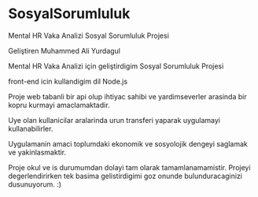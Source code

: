 # SosyalSorumluluk
Mental HR Vaka Analizi Sosyal Sorumluluk Projesi


Geliştiren Muhammed Ali Yurdagul

Mental HR Vaka Analizi için geliştirdigim Sosyal Sorumluluk Projesi

front-end icin kullandigim dil Node.js 

Proje web tabanli bir api olup ihtiyac sahibi ve yardimseverler arasinda bir kopru kurmayi amaclamaktadir.

Uye olan kullanicilar aralarinda urun transferi yaparak uygulamayi kullanabilirler.

Uygulamanin amaci toplumdaki ekonomik ve sosyolojik dengeyi saglamak ve yakinlasmaktir.

Proje okul ve is durumumdan dolayi tam olarak tamamlanamamistir. 
Projeyi degerlendirirken tek basima gelistirdigimi goz onunde bulunduracaginizi dusunuyorum. :)

